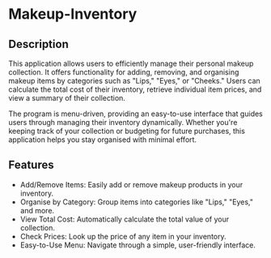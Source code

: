 # Makeup-Inventory
## Description
This application allows users to efficiently manage their personal makeup collection. It offers functionality for adding, removing, and organising makeup items by categories such as "Lips," "Eyes," or "Cheeks." Users can calculate the total cost of their inventory, retrieve individual item prices, and view a summary of their collection.

The program is menu-driven, providing an easy-to-use interface that guides users through managing their inventory dynamically. Whether you're keeping track of your collection or budgeting for future purchases, this application helps you stay organised with minimal effort.

## Features
- Add/Remove Items: Easily add or remove makeup products in your inventory.
- Organise by Category: Group items into categories like "Lips," "Eyes," and more.
- View Total Cost: Automatically calculate the total value of your collection.
- Check Prices: Look up the price of any item in your inventory.
- Easy-to-Use Menu: Navigate through a simple, user-friendly interface.
